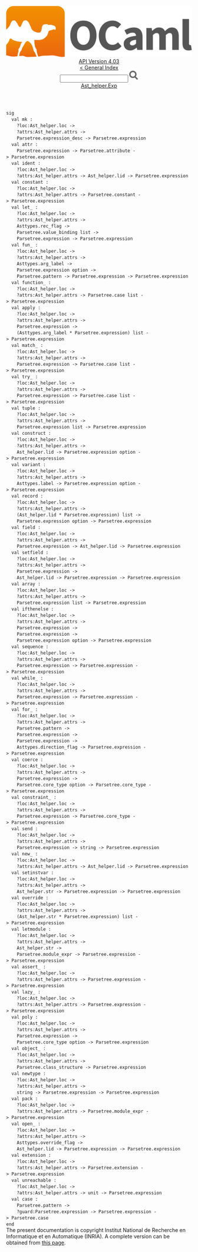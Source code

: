 <!-- ((! set title API !)) ((! set documentation !)) ((! set api !)) ((! set nobreadcrumb !)) -->
<div class="api"><header><nav class="toc brand"><a class="brand" href="https://ocaml.org/"><img src="colour-logo-gray.svg" class="svg" alt="OCaml"></a></nav><nav class="toc"><div class="toc_version"><a href="/docs" id="version-select">API Version 4.03</a></div><a href="index.html">&lt; General Index</a><div class="api_search"><input type="text" name="apisearch" id="api_search" oninput="mySearch(false);" onkeypress="this.oninput();" onclick="this.oninput();" onpaste="this.oninput();">
<img src="search_icon.svg" alt="Search" class="svg" onclick="mySearch(false)"></div>
<div id="search_results"></div><div class="toc_title"><a href="Ast_helper.Exp.html">Ast_helper.Exp</a></div><ul></ul></nav></header>
<code class="code"><span class="keyword">sig</span>
&nbsp;&nbsp;<span class="keyword">val</span>&nbsp;mk&nbsp;:
&nbsp;&nbsp;&nbsp;&nbsp;?loc:<span class="constructor">Ast_helper</span>.loc&nbsp;<span class="keywordsign">-&gt;</span>
&nbsp;&nbsp;&nbsp;&nbsp;?attrs:<span class="constructor">Ast_helper</span>.attrs&nbsp;<span class="keywordsign">-&gt;</span>
&nbsp;&nbsp;&nbsp;&nbsp;<span class="constructor">Parsetree</span>.expression_desc&nbsp;<span class="keywordsign">-&gt;</span>&nbsp;<span class="constructor">Parsetree</span>.expression
&nbsp;&nbsp;<span class="keyword">val</span>&nbsp;attr&nbsp;:
&nbsp;&nbsp;&nbsp;&nbsp;<span class="constructor">Parsetree</span>.expression&nbsp;<span class="keywordsign">-&gt;</span>&nbsp;<span class="constructor">Parsetree</span>.attribute&nbsp;<span class="keywordsign">-&gt;</span>&nbsp;<span class="constructor">Parsetree</span>.expression
&nbsp;&nbsp;<span class="keyword">val</span>&nbsp;ident&nbsp;:
&nbsp;&nbsp;&nbsp;&nbsp;?loc:<span class="constructor">Ast_helper</span>.loc&nbsp;<span class="keywordsign">-&gt;</span>
&nbsp;&nbsp;&nbsp;&nbsp;?attrs:<span class="constructor">Ast_helper</span>.attrs&nbsp;<span class="keywordsign">-&gt;</span>&nbsp;<span class="constructor">Ast_helper</span>.lid&nbsp;<span class="keywordsign">-&gt;</span>&nbsp;<span class="constructor">Parsetree</span>.expression
&nbsp;&nbsp;<span class="keyword">val</span>&nbsp;constant&nbsp;:
&nbsp;&nbsp;&nbsp;&nbsp;?loc:<span class="constructor">Ast_helper</span>.loc&nbsp;<span class="keywordsign">-&gt;</span>
&nbsp;&nbsp;&nbsp;&nbsp;?attrs:<span class="constructor">Ast_helper</span>.attrs&nbsp;<span class="keywordsign">-&gt;</span>&nbsp;<span class="constructor">Parsetree</span>.constant&nbsp;<span class="keywordsign">-&gt;</span>&nbsp;<span class="constructor">Parsetree</span>.expression
&nbsp;&nbsp;<span class="keyword">val</span>&nbsp;let_&nbsp;:
&nbsp;&nbsp;&nbsp;&nbsp;?loc:<span class="constructor">Ast_helper</span>.loc&nbsp;<span class="keywordsign">-&gt;</span>
&nbsp;&nbsp;&nbsp;&nbsp;?attrs:<span class="constructor">Ast_helper</span>.attrs&nbsp;<span class="keywordsign">-&gt;</span>
&nbsp;&nbsp;&nbsp;&nbsp;<span class="constructor">Asttypes</span>.rec_flag&nbsp;<span class="keywordsign">-&gt;</span>
&nbsp;&nbsp;&nbsp;&nbsp;<span class="constructor">Parsetree</span>.value_binding&nbsp;list&nbsp;<span class="keywordsign">-&gt;</span>
&nbsp;&nbsp;&nbsp;&nbsp;<span class="constructor">Parsetree</span>.expression&nbsp;<span class="keywordsign">-&gt;</span>&nbsp;<span class="constructor">Parsetree</span>.expression
&nbsp;&nbsp;<span class="keyword">val</span>&nbsp;fun_&nbsp;:
&nbsp;&nbsp;&nbsp;&nbsp;?loc:<span class="constructor">Ast_helper</span>.loc&nbsp;<span class="keywordsign">-&gt;</span>
&nbsp;&nbsp;&nbsp;&nbsp;?attrs:<span class="constructor">Ast_helper</span>.attrs&nbsp;<span class="keywordsign">-&gt;</span>
&nbsp;&nbsp;&nbsp;&nbsp;<span class="constructor">Asttypes</span>.arg_label&nbsp;<span class="keywordsign">-&gt;</span>
&nbsp;&nbsp;&nbsp;&nbsp;<span class="constructor">Parsetree</span>.expression&nbsp;option&nbsp;<span class="keywordsign">-&gt;</span>
&nbsp;&nbsp;&nbsp;&nbsp;<span class="constructor">Parsetree</span>.pattern&nbsp;<span class="keywordsign">-&gt;</span>&nbsp;<span class="constructor">Parsetree</span>.expression&nbsp;<span class="keywordsign">-&gt;</span>&nbsp;<span class="constructor">Parsetree</span>.expression
&nbsp;&nbsp;<span class="keyword">val</span>&nbsp;function_&nbsp;:
&nbsp;&nbsp;&nbsp;&nbsp;?loc:<span class="constructor">Ast_helper</span>.loc&nbsp;<span class="keywordsign">-&gt;</span>
&nbsp;&nbsp;&nbsp;&nbsp;?attrs:<span class="constructor">Ast_helper</span>.attrs&nbsp;<span class="keywordsign">-&gt;</span>&nbsp;<span class="constructor">Parsetree</span>.case&nbsp;list&nbsp;<span class="keywordsign">-&gt;</span>&nbsp;<span class="constructor">Parsetree</span>.expression
&nbsp;&nbsp;<span class="keyword">val</span>&nbsp;apply&nbsp;:
&nbsp;&nbsp;&nbsp;&nbsp;?loc:<span class="constructor">Ast_helper</span>.loc&nbsp;<span class="keywordsign">-&gt;</span>
&nbsp;&nbsp;&nbsp;&nbsp;?attrs:<span class="constructor">Ast_helper</span>.attrs&nbsp;<span class="keywordsign">-&gt;</span>
&nbsp;&nbsp;&nbsp;&nbsp;<span class="constructor">Parsetree</span>.expression&nbsp;<span class="keywordsign">-&gt;</span>
&nbsp;&nbsp;&nbsp;&nbsp;(<span class="constructor">Asttypes</span>.arg_label&nbsp;*&nbsp;<span class="constructor">Parsetree</span>.expression)&nbsp;list&nbsp;<span class="keywordsign">-&gt;</span>&nbsp;<span class="constructor">Parsetree</span>.expression
&nbsp;&nbsp;<span class="keyword">val</span>&nbsp;match_&nbsp;:
&nbsp;&nbsp;&nbsp;&nbsp;?loc:<span class="constructor">Ast_helper</span>.loc&nbsp;<span class="keywordsign">-&gt;</span>
&nbsp;&nbsp;&nbsp;&nbsp;?attrs:<span class="constructor">Ast_helper</span>.attrs&nbsp;<span class="keywordsign">-&gt;</span>
&nbsp;&nbsp;&nbsp;&nbsp;<span class="constructor">Parsetree</span>.expression&nbsp;<span class="keywordsign">-&gt;</span>&nbsp;<span class="constructor">Parsetree</span>.case&nbsp;list&nbsp;<span class="keywordsign">-&gt;</span>&nbsp;<span class="constructor">Parsetree</span>.expression
&nbsp;&nbsp;<span class="keyword">val</span>&nbsp;try_&nbsp;:
&nbsp;&nbsp;&nbsp;&nbsp;?loc:<span class="constructor">Ast_helper</span>.loc&nbsp;<span class="keywordsign">-&gt;</span>
&nbsp;&nbsp;&nbsp;&nbsp;?attrs:<span class="constructor">Ast_helper</span>.attrs&nbsp;<span class="keywordsign">-&gt;</span>
&nbsp;&nbsp;&nbsp;&nbsp;<span class="constructor">Parsetree</span>.expression&nbsp;<span class="keywordsign">-&gt;</span>&nbsp;<span class="constructor">Parsetree</span>.case&nbsp;list&nbsp;<span class="keywordsign">-&gt;</span>&nbsp;<span class="constructor">Parsetree</span>.expression
&nbsp;&nbsp;<span class="keyword">val</span>&nbsp;tuple&nbsp;:
&nbsp;&nbsp;&nbsp;&nbsp;?loc:<span class="constructor">Ast_helper</span>.loc&nbsp;<span class="keywordsign">-&gt;</span>
&nbsp;&nbsp;&nbsp;&nbsp;?attrs:<span class="constructor">Ast_helper</span>.attrs&nbsp;<span class="keywordsign">-&gt;</span>
&nbsp;&nbsp;&nbsp;&nbsp;<span class="constructor">Parsetree</span>.expression&nbsp;list&nbsp;<span class="keywordsign">-&gt;</span>&nbsp;<span class="constructor">Parsetree</span>.expression
&nbsp;&nbsp;<span class="keyword">val</span>&nbsp;construct&nbsp;:
&nbsp;&nbsp;&nbsp;&nbsp;?loc:<span class="constructor">Ast_helper</span>.loc&nbsp;<span class="keywordsign">-&gt;</span>
&nbsp;&nbsp;&nbsp;&nbsp;?attrs:<span class="constructor">Ast_helper</span>.attrs&nbsp;<span class="keywordsign">-&gt;</span>
&nbsp;&nbsp;&nbsp;&nbsp;<span class="constructor">Ast_helper</span>.lid&nbsp;<span class="keywordsign">-&gt;</span>&nbsp;<span class="constructor">Parsetree</span>.expression&nbsp;option&nbsp;<span class="keywordsign">-&gt;</span>&nbsp;<span class="constructor">Parsetree</span>.expression
&nbsp;&nbsp;<span class="keyword">val</span>&nbsp;variant&nbsp;:
&nbsp;&nbsp;&nbsp;&nbsp;?loc:<span class="constructor">Ast_helper</span>.loc&nbsp;<span class="keywordsign">-&gt;</span>
&nbsp;&nbsp;&nbsp;&nbsp;?attrs:<span class="constructor">Ast_helper</span>.attrs&nbsp;<span class="keywordsign">-&gt;</span>
&nbsp;&nbsp;&nbsp;&nbsp;<span class="constructor">Asttypes</span>.label&nbsp;<span class="keywordsign">-&gt;</span>&nbsp;<span class="constructor">Parsetree</span>.expression&nbsp;option&nbsp;<span class="keywordsign">-&gt;</span>&nbsp;<span class="constructor">Parsetree</span>.expression
&nbsp;&nbsp;<span class="keyword">val</span>&nbsp;record&nbsp;:
&nbsp;&nbsp;&nbsp;&nbsp;?loc:<span class="constructor">Ast_helper</span>.loc&nbsp;<span class="keywordsign">-&gt;</span>
&nbsp;&nbsp;&nbsp;&nbsp;?attrs:<span class="constructor">Ast_helper</span>.attrs&nbsp;<span class="keywordsign">-&gt;</span>
&nbsp;&nbsp;&nbsp;&nbsp;(<span class="constructor">Ast_helper</span>.lid&nbsp;*&nbsp;<span class="constructor">Parsetree</span>.expression)&nbsp;list&nbsp;<span class="keywordsign">-&gt;</span>
&nbsp;&nbsp;&nbsp;&nbsp;<span class="constructor">Parsetree</span>.expression&nbsp;option&nbsp;<span class="keywordsign">-&gt;</span>&nbsp;<span class="constructor">Parsetree</span>.expression
&nbsp;&nbsp;<span class="keyword">val</span>&nbsp;field&nbsp;:
&nbsp;&nbsp;&nbsp;&nbsp;?loc:<span class="constructor">Ast_helper</span>.loc&nbsp;<span class="keywordsign">-&gt;</span>
&nbsp;&nbsp;&nbsp;&nbsp;?attrs:<span class="constructor">Ast_helper</span>.attrs&nbsp;<span class="keywordsign">-&gt;</span>
&nbsp;&nbsp;&nbsp;&nbsp;<span class="constructor">Parsetree</span>.expression&nbsp;<span class="keywordsign">-&gt;</span>&nbsp;<span class="constructor">Ast_helper</span>.lid&nbsp;<span class="keywordsign">-&gt;</span>&nbsp;<span class="constructor">Parsetree</span>.expression
&nbsp;&nbsp;<span class="keyword">val</span>&nbsp;setfield&nbsp;:
&nbsp;&nbsp;&nbsp;&nbsp;?loc:<span class="constructor">Ast_helper</span>.loc&nbsp;<span class="keywordsign">-&gt;</span>
&nbsp;&nbsp;&nbsp;&nbsp;?attrs:<span class="constructor">Ast_helper</span>.attrs&nbsp;<span class="keywordsign">-&gt;</span>
&nbsp;&nbsp;&nbsp;&nbsp;<span class="constructor">Parsetree</span>.expression&nbsp;<span class="keywordsign">-&gt;</span>
&nbsp;&nbsp;&nbsp;&nbsp;<span class="constructor">Ast_helper</span>.lid&nbsp;<span class="keywordsign">-&gt;</span>&nbsp;<span class="constructor">Parsetree</span>.expression&nbsp;<span class="keywordsign">-&gt;</span>&nbsp;<span class="constructor">Parsetree</span>.expression
&nbsp;&nbsp;<span class="keyword">val</span>&nbsp;array&nbsp;:
&nbsp;&nbsp;&nbsp;&nbsp;?loc:<span class="constructor">Ast_helper</span>.loc&nbsp;<span class="keywordsign">-&gt;</span>
&nbsp;&nbsp;&nbsp;&nbsp;?attrs:<span class="constructor">Ast_helper</span>.attrs&nbsp;<span class="keywordsign">-&gt;</span>
&nbsp;&nbsp;&nbsp;&nbsp;<span class="constructor">Parsetree</span>.expression&nbsp;list&nbsp;<span class="keywordsign">-&gt;</span>&nbsp;<span class="constructor">Parsetree</span>.expression
&nbsp;&nbsp;<span class="keyword">val</span>&nbsp;ifthenelse&nbsp;:
&nbsp;&nbsp;&nbsp;&nbsp;?loc:<span class="constructor">Ast_helper</span>.loc&nbsp;<span class="keywordsign">-&gt;</span>
&nbsp;&nbsp;&nbsp;&nbsp;?attrs:<span class="constructor">Ast_helper</span>.attrs&nbsp;<span class="keywordsign">-&gt;</span>
&nbsp;&nbsp;&nbsp;&nbsp;<span class="constructor">Parsetree</span>.expression&nbsp;<span class="keywordsign">-&gt;</span>
&nbsp;&nbsp;&nbsp;&nbsp;<span class="constructor">Parsetree</span>.expression&nbsp;<span class="keywordsign">-&gt;</span>
&nbsp;&nbsp;&nbsp;&nbsp;<span class="constructor">Parsetree</span>.expression&nbsp;option&nbsp;<span class="keywordsign">-&gt;</span>&nbsp;<span class="constructor">Parsetree</span>.expression
&nbsp;&nbsp;<span class="keyword">val</span>&nbsp;sequence&nbsp;:
&nbsp;&nbsp;&nbsp;&nbsp;?loc:<span class="constructor">Ast_helper</span>.loc&nbsp;<span class="keywordsign">-&gt;</span>
&nbsp;&nbsp;&nbsp;&nbsp;?attrs:<span class="constructor">Ast_helper</span>.attrs&nbsp;<span class="keywordsign">-&gt;</span>
&nbsp;&nbsp;&nbsp;&nbsp;<span class="constructor">Parsetree</span>.expression&nbsp;<span class="keywordsign">-&gt;</span>&nbsp;<span class="constructor">Parsetree</span>.expression&nbsp;<span class="keywordsign">-&gt;</span>&nbsp;<span class="constructor">Parsetree</span>.expression
&nbsp;&nbsp;<span class="keyword">val</span>&nbsp;while_&nbsp;:
&nbsp;&nbsp;&nbsp;&nbsp;?loc:<span class="constructor">Ast_helper</span>.loc&nbsp;<span class="keywordsign">-&gt;</span>
&nbsp;&nbsp;&nbsp;&nbsp;?attrs:<span class="constructor">Ast_helper</span>.attrs&nbsp;<span class="keywordsign">-&gt;</span>
&nbsp;&nbsp;&nbsp;&nbsp;<span class="constructor">Parsetree</span>.expression&nbsp;<span class="keywordsign">-&gt;</span>&nbsp;<span class="constructor">Parsetree</span>.expression&nbsp;<span class="keywordsign">-&gt;</span>&nbsp;<span class="constructor">Parsetree</span>.expression
&nbsp;&nbsp;<span class="keyword">val</span>&nbsp;for_&nbsp;:
&nbsp;&nbsp;&nbsp;&nbsp;?loc:<span class="constructor">Ast_helper</span>.loc&nbsp;<span class="keywordsign">-&gt;</span>
&nbsp;&nbsp;&nbsp;&nbsp;?attrs:<span class="constructor">Ast_helper</span>.attrs&nbsp;<span class="keywordsign">-&gt;</span>
&nbsp;&nbsp;&nbsp;&nbsp;<span class="constructor">Parsetree</span>.pattern&nbsp;<span class="keywordsign">-&gt;</span>
&nbsp;&nbsp;&nbsp;&nbsp;<span class="constructor">Parsetree</span>.expression&nbsp;<span class="keywordsign">-&gt;</span>
&nbsp;&nbsp;&nbsp;&nbsp;<span class="constructor">Parsetree</span>.expression&nbsp;<span class="keywordsign">-&gt;</span>
&nbsp;&nbsp;&nbsp;&nbsp;<span class="constructor">Asttypes</span>.direction_flag&nbsp;<span class="keywordsign">-&gt;</span>&nbsp;<span class="constructor">Parsetree</span>.expression&nbsp;<span class="keywordsign">-&gt;</span>&nbsp;<span class="constructor">Parsetree</span>.expression
&nbsp;&nbsp;<span class="keyword">val</span>&nbsp;coerce&nbsp;:
&nbsp;&nbsp;&nbsp;&nbsp;?loc:<span class="constructor">Ast_helper</span>.loc&nbsp;<span class="keywordsign">-&gt;</span>
&nbsp;&nbsp;&nbsp;&nbsp;?attrs:<span class="constructor">Ast_helper</span>.attrs&nbsp;<span class="keywordsign">-&gt;</span>
&nbsp;&nbsp;&nbsp;&nbsp;<span class="constructor">Parsetree</span>.expression&nbsp;<span class="keywordsign">-&gt;</span>
&nbsp;&nbsp;&nbsp;&nbsp;<span class="constructor">Parsetree</span>.core_type&nbsp;option&nbsp;<span class="keywordsign">-&gt;</span>&nbsp;<span class="constructor">Parsetree</span>.core_type&nbsp;<span class="keywordsign">-&gt;</span>&nbsp;<span class="constructor">Parsetree</span>.expression
&nbsp;&nbsp;<span class="keyword">val</span>&nbsp;constraint_&nbsp;:
&nbsp;&nbsp;&nbsp;&nbsp;?loc:<span class="constructor">Ast_helper</span>.loc&nbsp;<span class="keywordsign">-&gt;</span>
&nbsp;&nbsp;&nbsp;&nbsp;?attrs:<span class="constructor">Ast_helper</span>.attrs&nbsp;<span class="keywordsign">-&gt;</span>
&nbsp;&nbsp;&nbsp;&nbsp;<span class="constructor">Parsetree</span>.expression&nbsp;<span class="keywordsign">-&gt;</span>&nbsp;<span class="constructor">Parsetree</span>.core_type&nbsp;<span class="keywordsign">-&gt;</span>&nbsp;<span class="constructor">Parsetree</span>.expression
&nbsp;&nbsp;<span class="keyword">val</span>&nbsp;send&nbsp;:
&nbsp;&nbsp;&nbsp;&nbsp;?loc:<span class="constructor">Ast_helper</span>.loc&nbsp;<span class="keywordsign">-&gt;</span>
&nbsp;&nbsp;&nbsp;&nbsp;?attrs:<span class="constructor">Ast_helper</span>.attrs&nbsp;<span class="keywordsign">-&gt;</span>
&nbsp;&nbsp;&nbsp;&nbsp;<span class="constructor">Parsetree</span>.expression&nbsp;<span class="keywordsign">-&gt;</span>&nbsp;string&nbsp;<span class="keywordsign">-&gt;</span>&nbsp;<span class="constructor">Parsetree</span>.expression
&nbsp;&nbsp;<span class="keyword">val</span>&nbsp;new_&nbsp;:
&nbsp;&nbsp;&nbsp;&nbsp;?loc:<span class="constructor">Ast_helper</span>.loc&nbsp;<span class="keywordsign">-&gt;</span>
&nbsp;&nbsp;&nbsp;&nbsp;?attrs:<span class="constructor">Ast_helper</span>.attrs&nbsp;<span class="keywordsign">-&gt;</span>&nbsp;<span class="constructor">Ast_helper</span>.lid&nbsp;<span class="keywordsign">-&gt;</span>&nbsp;<span class="constructor">Parsetree</span>.expression
&nbsp;&nbsp;<span class="keyword">val</span>&nbsp;setinstvar&nbsp;:
&nbsp;&nbsp;&nbsp;&nbsp;?loc:<span class="constructor">Ast_helper</span>.loc&nbsp;<span class="keywordsign">-&gt;</span>
&nbsp;&nbsp;&nbsp;&nbsp;?attrs:<span class="constructor">Ast_helper</span>.attrs&nbsp;<span class="keywordsign">-&gt;</span>
&nbsp;&nbsp;&nbsp;&nbsp;<span class="constructor">Ast_helper</span>.str&nbsp;<span class="keywordsign">-&gt;</span>&nbsp;<span class="constructor">Parsetree</span>.expression&nbsp;<span class="keywordsign">-&gt;</span>&nbsp;<span class="constructor">Parsetree</span>.expression
&nbsp;&nbsp;<span class="keyword">val</span>&nbsp;override&nbsp;:
&nbsp;&nbsp;&nbsp;&nbsp;?loc:<span class="constructor">Ast_helper</span>.loc&nbsp;<span class="keywordsign">-&gt;</span>
&nbsp;&nbsp;&nbsp;&nbsp;?attrs:<span class="constructor">Ast_helper</span>.attrs&nbsp;<span class="keywordsign">-&gt;</span>
&nbsp;&nbsp;&nbsp;&nbsp;(<span class="constructor">Ast_helper</span>.str&nbsp;*&nbsp;<span class="constructor">Parsetree</span>.expression)&nbsp;list&nbsp;<span class="keywordsign">-&gt;</span>&nbsp;<span class="constructor">Parsetree</span>.expression
&nbsp;&nbsp;<span class="keyword">val</span>&nbsp;letmodule&nbsp;:
&nbsp;&nbsp;&nbsp;&nbsp;?loc:<span class="constructor">Ast_helper</span>.loc&nbsp;<span class="keywordsign">-&gt;</span>
&nbsp;&nbsp;&nbsp;&nbsp;?attrs:<span class="constructor">Ast_helper</span>.attrs&nbsp;<span class="keywordsign">-&gt;</span>
&nbsp;&nbsp;&nbsp;&nbsp;<span class="constructor">Ast_helper</span>.str&nbsp;<span class="keywordsign">-&gt;</span>
&nbsp;&nbsp;&nbsp;&nbsp;<span class="constructor">Parsetree</span>.module_expr&nbsp;<span class="keywordsign">-&gt;</span>&nbsp;<span class="constructor">Parsetree</span>.expression&nbsp;<span class="keywordsign">-&gt;</span>&nbsp;<span class="constructor">Parsetree</span>.expression
&nbsp;&nbsp;<span class="keyword">val</span>&nbsp;assert_&nbsp;:
&nbsp;&nbsp;&nbsp;&nbsp;?loc:<span class="constructor">Ast_helper</span>.loc&nbsp;<span class="keywordsign">-&gt;</span>
&nbsp;&nbsp;&nbsp;&nbsp;?attrs:<span class="constructor">Ast_helper</span>.attrs&nbsp;<span class="keywordsign">-&gt;</span>&nbsp;<span class="constructor">Parsetree</span>.expression&nbsp;<span class="keywordsign">-&gt;</span>&nbsp;<span class="constructor">Parsetree</span>.expression
&nbsp;&nbsp;<span class="keyword">val</span>&nbsp;lazy_&nbsp;:
&nbsp;&nbsp;&nbsp;&nbsp;?loc:<span class="constructor">Ast_helper</span>.loc&nbsp;<span class="keywordsign">-&gt;</span>
&nbsp;&nbsp;&nbsp;&nbsp;?attrs:<span class="constructor">Ast_helper</span>.attrs&nbsp;<span class="keywordsign">-&gt;</span>&nbsp;<span class="constructor">Parsetree</span>.expression&nbsp;<span class="keywordsign">-&gt;</span>&nbsp;<span class="constructor">Parsetree</span>.expression
&nbsp;&nbsp;<span class="keyword">val</span>&nbsp;poly&nbsp;:
&nbsp;&nbsp;&nbsp;&nbsp;?loc:<span class="constructor">Ast_helper</span>.loc&nbsp;<span class="keywordsign">-&gt;</span>
&nbsp;&nbsp;&nbsp;&nbsp;?attrs:<span class="constructor">Ast_helper</span>.attrs&nbsp;<span class="keywordsign">-&gt;</span>
&nbsp;&nbsp;&nbsp;&nbsp;<span class="constructor">Parsetree</span>.expression&nbsp;<span class="keywordsign">-&gt;</span>
&nbsp;&nbsp;&nbsp;&nbsp;<span class="constructor">Parsetree</span>.core_type&nbsp;option&nbsp;<span class="keywordsign">-&gt;</span>&nbsp;<span class="constructor">Parsetree</span>.expression
&nbsp;&nbsp;<span class="keyword">val</span>&nbsp;object_&nbsp;:
&nbsp;&nbsp;&nbsp;&nbsp;?loc:<span class="constructor">Ast_helper</span>.loc&nbsp;<span class="keywordsign">-&gt;</span>
&nbsp;&nbsp;&nbsp;&nbsp;?attrs:<span class="constructor">Ast_helper</span>.attrs&nbsp;<span class="keywordsign">-&gt;</span>
&nbsp;&nbsp;&nbsp;&nbsp;<span class="constructor">Parsetree</span>.class_structure&nbsp;<span class="keywordsign">-&gt;</span>&nbsp;<span class="constructor">Parsetree</span>.expression
&nbsp;&nbsp;<span class="keyword">val</span>&nbsp;newtype&nbsp;:
&nbsp;&nbsp;&nbsp;&nbsp;?loc:<span class="constructor">Ast_helper</span>.loc&nbsp;<span class="keywordsign">-&gt;</span>
&nbsp;&nbsp;&nbsp;&nbsp;?attrs:<span class="constructor">Ast_helper</span>.attrs&nbsp;<span class="keywordsign">-&gt;</span>
&nbsp;&nbsp;&nbsp;&nbsp;string&nbsp;<span class="keywordsign">-&gt;</span>&nbsp;<span class="constructor">Parsetree</span>.expression&nbsp;<span class="keywordsign">-&gt;</span>&nbsp;<span class="constructor">Parsetree</span>.expression
&nbsp;&nbsp;<span class="keyword">val</span>&nbsp;pack&nbsp;:
&nbsp;&nbsp;&nbsp;&nbsp;?loc:<span class="constructor">Ast_helper</span>.loc&nbsp;<span class="keywordsign">-&gt;</span>
&nbsp;&nbsp;&nbsp;&nbsp;?attrs:<span class="constructor">Ast_helper</span>.attrs&nbsp;<span class="keywordsign">-&gt;</span>&nbsp;<span class="constructor">Parsetree</span>.module_expr&nbsp;<span class="keywordsign">-&gt;</span>&nbsp;<span class="constructor">Parsetree</span>.expression
&nbsp;&nbsp;<span class="keyword">val</span>&nbsp;open_&nbsp;:
&nbsp;&nbsp;&nbsp;&nbsp;?loc:<span class="constructor">Ast_helper</span>.loc&nbsp;<span class="keywordsign">-&gt;</span>
&nbsp;&nbsp;&nbsp;&nbsp;?attrs:<span class="constructor">Ast_helper</span>.attrs&nbsp;<span class="keywordsign">-&gt;</span>
&nbsp;&nbsp;&nbsp;&nbsp;<span class="constructor">Asttypes</span>.override_flag&nbsp;<span class="keywordsign">-&gt;</span>
&nbsp;&nbsp;&nbsp;&nbsp;<span class="constructor">Ast_helper</span>.lid&nbsp;<span class="keywordsign">-&gt;</span>&nbsp;<span class="constructor">Parsetree</span>.expression&nbsp;<span class="keywordsign">-&gt;</span>&nbsp;<span class="constructor">Parsetree</span>.expression
&nbsp;&nbsp;<span class="keyword">val</span>&nbsp;extension&nbsp;:
&nbsp;&nbsp;&nbsp;&nbsp;?loc:<span class="constructor">Ast_helper</span>.loc&nbsp;<span class="keywordsign">-&gt;</span>
&nbsp;&nbsp;&nbsp;&nbsp;?attrs:<span class="constructor">Ast_helper</span>.attrs&nbsp;<span class="keywordsign">-&gt;</span>&nbsp;<span class="constructor">Parsetree</span>.extension&nbsp;<span class="keywordsign">-&gt;</span>&nbsp;<span class="constructor">Parsetree</span>.expression
&nbsp;&nbsp;<span class="keyword">val</span>&nbsp;unreachable&nbsp;:
&nbsp;&nbsp;&nbsp;&nbsp;?loc:<span class="constructor">Ast_helper</span>.loc&nbsp;<span class="keywordsign">-&gt;</span>
&nbsp;&nbsp;&nbsp;&nbsp;?attrs:<span class="constructor">Ast_helper</span>.attrs&nbsp;<span class="keywordsign">-&gt;</span>&nbsp;unit&nbsp;<span class="keywordsign">-&gt;</span>&nbsp;<span class="constructor">Parsetree</span>.expression
&nbsp;&nbsp;<span class="keyword">val</span>&nbsp;case&nbsp;:
&nbsp;&nbsp;&nbsp;&nbsp;<span class="constructor">Parsetree</span>.pattern&nbsp;<span class="keywordsign">-&gt;</span>
&nbsp;&nbsp;&nbsp;&nbsp;?guard:<span class="constructor">Parsetree</span>.expression&nbsp;<span class="keywordsign">-&gt;</span>&nbsp;<span class="constructor">Parsetree</span>.expression&nbsp;<span class="keywordsign">-&gt;</span>&nbsp;<span class="constructor">Parsetree</span>.case
<span class="keyword">end</span></code><div class="copyright">The present documentation is copyright Institut National de Recherche en Informatique et en Automatique (INRIA). A complete version can be obtained from <a href="http://caml.inria.fr/pub/docs/manual-ocaml/">this page</a>.</div></div>